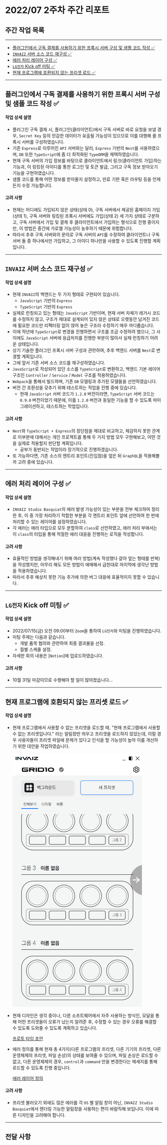 # 2022/07 2주차 주간 리포트

## 주간 작업 목록

---

- [플러그인에서 구독 결제를 사용하기 위한 프록시 서버 구성 및 샘플 코드 작성 ✅](#플러그인에서-구독-결제를-사용하기-위한-프록시-서버-구성-및-샘플-코드-작성-)
- [`INVAIZ` 서버 소스 코드 재구성 ✅](#invaiz-서버-소스-코드-재구성-)
- [에러 처리 레이어 구성 ✅](#에러-처리-레이어-구성-)
- [`LG전자` Kick off 미팅 ✅](#lg전자-kick-off-미팅-)
- [현재 프로그램에 호환되지 않는 프리셋 로드 ✅](#현재-프로그램에-호환되지-않는-프리셋-로드-)

---

## 플러그인에서 구독 결제를 사용하기 위한 프록시 서버 구성 및 샘플 코드 작성 ✅

#### 작업 상세 설명

- 플러그인 구독 결제 시, 플러그인(클라이언트)에서 구독 서버로 바로 요청을 보낼 경우, `Secret Key` 등의 민감한 데이터가 유출될 가능성이 있으므로 이를 대행해 줄 프록시 서버를 구성하였습니다.
- 기존 `Express`로 이루어진 `API` 서버와는 달리, `Express` 기반의 `Nest`를 사용하였으며, `DB` 또한 `TypeScript`에 좀 더 최적화된 `TypeORM`을 채택하였습니다.
- 현재 구독 서버의 가입 정보를 바탕으로 클라이언트에서 링크(클라이언트 가입)하는 기능과, 이 링킹된 아이디를 통한 로그인 및 토큰 발급, 그리고 구독 정보 받아오기 기능을 구현하였습니다.
- 샘플 코드를 통해 어떤 정보를 받아올지 설정하고, 만료 기한 혹은 라우팅 등을 언제든지 수정 가능합니다.

#### 고려 사항

- 현재는 어디에도 가입되지 않은 상태(상태 0), 구독 서버에서 제공된 홈페이지 가입(상태 1), 구독 서버와 링킹된 프록시 서버에도 가입(상태 2) 세 가지 상태로 구분하고, 구독 서버에서 가입 및 결제 후 클라이언트에서 가입하는 형식으로 진행 중이지만, 이 방법은 중간에 가로챌 가능성이 농후하기 때문에 위험합니다.
- 따라서 추후 구독 서버와의 문의로 구독 서버의 `API`를 수정하여 클라이언트나 구독 서버 둘 중 하나에서만 가입하고, 그 아이디 하나만을 사용할 수 있도록 진행할 계획입니다.

---

## `INVAIZ` 서버 소스 코드 재구성 ✅

#### 작업 상세 설명

- 현재 `INVAIZ`의 백엔드는 두 가지 형태로 구현되어 있습니다.
  - `JavaScript` 기반의 `Express`
  - `TypeScript` 기반의 `Express`
- 실제로 런칭되고 있는 형태는 `JavaScript` 기반이며, 현재 서버 자체가 레거시 코드를 수정하지 않고, 구조가 제대로 설계되어 있지 않은 상태로 오랫동안 남겨진 코드에 필요한 코드만 리팩터링 없이 얹어 놓은 구조라 수정하기 매우 까다롭습니다.
- 이에 작년에 `TypeScript`로 변경을 진행하면서 구조를 조금 수정하려 했으나, 그 사이에도 `JavaScript` 서버에 응급처치를 진행한 부분이 많아서 실제 런칭하기 어려운 상태입니다.
- 상기 기술한 플러그인 프록시 서버 구성과 관련하여, 추후 백엔드 서버를 `Nest`로 변경할 계획입니다.
- 그에 앞서 기존 서버 소스 코드를 재구성하였습니다.
- `JavaScript`로 작성되어 있던 소스를 `TypeScript`로 변환하고, 백엔드 기본 레이어 구조인 `Controller` / `Service` / `Model` 구조를 적용하였습니다.
- `Webpack`을 통해서 빌드하며, 기존 `DB` 모델링과 추가된 모델들을 선언하였습니다.
- 버전 간 호환성을 갖추기 위해 테스트하는 작업을 진행 중에 있습니다.
  - 현재 `JavaScript` 서버 코드가 `1.2.0` 버전이라면, `TypeScript` 서버 코드는 `0.9.0` 버전이었기 때문에, 이를 `1.2.0` 버전과 동일한 기능을 할 수 있도록 마이그레이션하고, 테스트하는 작업입니다.

#### 고려 사항

- `Nest`와 `TypeScript + Express`의 장단점을 제대로 비교하고, 체감하지 못한 관계로 이부분에 대해서는 개인 프로젝트를 통해 두 가지 방법 모두 구현해보고, 어떤 것을 실제로 적용할지 판단할 계획입니다.
  - 공부가 동반되는 작업이라 장기적으로 진행하겠습니다.
- 또 가능하다면, 기존 소스의 엔트리 포인트(진입점)을 엎은 뒤 `GraphQL`을 적용해볼까 고려 중에 있습니다.

---

## 에러 처리 레이어 구성 ✅

#### 작업 상세 설명

- `INVAIZ Studio Basquiat`의 에러 발생 가능성이 있는 부분을 전부 체크하여 정리한 후, 이 중 가장 처리하기 적합한 부분을 각 엔트리 포인트 앞에 선언하여 한 번에 처리할 수 있는 레이어를 설정하였습니다.
- 각 에러는 에러 타입으로 모두 분할하여 `class`로 선언하였고, 에러 처리 부에서는 이 `class`의 타입을 통해 적절한 에러 대응을 진행하는 로직을 작성합니다.

#### 고려 사항

- 효율적인 방법을 생각해내기 위해 여러 방법(계속 작성했다 갈아 엎는 형태를 반복)을 작성했지만, 아무리 해도 모든 방법이 애매해서 급한대로 마지막에 생각난 방법을 적용하였습니다.
- 따라서 추후 예상치 못한 기능 추가에 의한 버그 대응에 효율적이지 못할 수 있습니다.

---

## `LG전자` Kick off 미팅 ✅

#### 작업 상세 설명

- 2022/07/15(금) 오전 09:00부터 `Zoom`을 통하여 `LG전자`와 미팅을 진행하였습니다.
- 미팅 주제는 다음과 같습니다.
  - 개발 품목 협의와 관련하여 최종 결과물을 선정.
  - 월별 스케줄 설정.
- 자세한 회의 내용은 [`Notion`]에 업로드하였습니다.

#### 고려 사항

- 10월 31일 마감이므로 수행해야 할 일이 많아졌습니다...

---

## 현재 프로그램에 호환되지 않는 프리셋 로드 ✅

#### 작업 상세 설명

- 현재 프로그램에서 사용할 수 없는 프리셋을 로드할 때, "현재 프로그램에서 사용할 수 없는 프리셋입니다." 라는 알림창만 띄우고 프리셋을 로드하지 않았는데, 이럴 경우 사용자들이 프리셋 파일에 문제가 있다고 인식을 할 가능성이 높아 이를 개선하기 위한 대안을 작업하였습니다.

  ![add_other_program_preset](./assets/add_other_program_preset.gif)

- 현재 디자인은 생각 중이나, 다른 소프트웨어에서 자주 사용하는 방식인, 모달을 통해 어떤 프리셋들이 오류가 났는지 알려준 후, 수정할 수 있는 경우 오류를 해결할 수 있도록 도와줄 수 있도록 계획하고 있습니다.

  [프로토 타입 초안](./assets/prototype.pdf)

- 에러 정의를 통해 현재 총 4가지(다른 프로그램의 프리셋, 다른 기기의 프리셋, 다른 운영체제의 프리셋, 파일 손상)의 상태를 보여줄 수 있으며, 파일 손상은 로드할 수 없고, 다른 운영체제의 경우, `control`과 `command` 만을 변경한다는 메세지를 통해 로드할 수 있도록 진행 중입니다.

  [에러 레이어 정의](./assets/error_layer.pdf)

#### 고려 사항

- 프리셋 불러오기 외에도 많은 에러를 각 `OS` 별 알림 창이 아닌, `INVAIZ Studio Basquiat`에서 렌더링 가능한 알림창을 사용하는 편이 바람직해 보입니다. 이에 따른 디자인을 고려해야 합니다.

---

## 전달 사항
